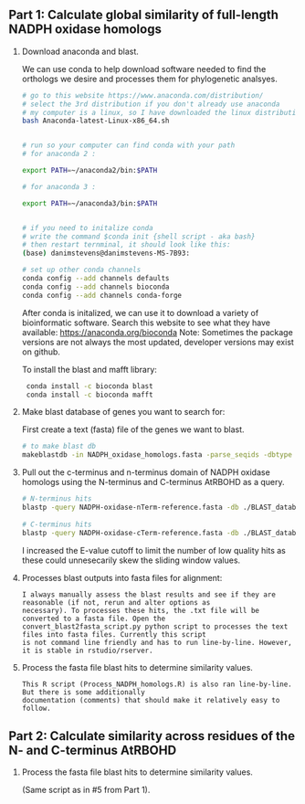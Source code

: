 ## Part 1: Calculate global similarity of full-length NADPH oxidase homologs

1. Download anaconda and blast.
    
    We can use conda to help download software needed to find the orthologs we desire and processes them for phylogenetic analsyes.
 
    ```bash
    # go to this website https://www.anaconda.com/distribution/
    # select the 3rd distribution if you don't already use anaconda 
    # my computer is a linux, so I have downloaded the linux distribution and can use bash to intall it
    bash Anaconda-latest-Linux-x86_64.sh


    # run so your computer can find conda with your path
    # for anaconda 2 :

    export PATH=~/anaconda2/bin:$PATH

    # for anaconda 3 :

    export PATH=~/anaconda3/bin:$PATH


    # if you need to initalize conda
    # write the command $conda init {shell script - aka bash}
    # then restart ternminal, it should look like this: 
    (base) danimstevens@danimstevens-MS-7B93:

    # set up other conda channels
    conda config --add channels defaults
    conda config --add channels bioconda
    conda config --add channels conda-forge
    ```
   
    After conda is initalized, we can use it to download a variety of bioinformatic software. 
    Search this website to see what they have available: https://anaconda.org/bioconda
    Note: Sometimes the package versions are not always the most updated, developer versions may exist on github.
   
    To install the blast and mafft library:
    
    ```bash
     conda install -c bioconda blast 
     conda install -c bioconda mafft
     ```

2. Make blast database of genes you want to search for:
 
    First create a text (fasta) file of the genes we want to blast.
    
    ```bash
    # to make blast db
    makeblastdb -in NADPH_oxidase_homologs.fasta -parse_seqids -dbtype 'prot' -out NADPH-oxidase-homologs-db
    ```
    
3. Pull out the c-terminus and n-terminus domain of NADPH oxidase homologs using the N-terminus and C-terminus AtRBOHD as a query.
  
    ```bash
    # N-terminus hits
    blastp -query NADPH-oxidase-nTerm-reference.fasta -db ./BLAST_database/NADPH-oxidase-homologs-db -evalue 1e-10 -outfmt "6 qseqid sseqid pident evalue len qstart qend sseq" -out blast-hits-n-terminus.txt
      
    # C-terminus hits
    blastp -query NADPH-oxidase-cTerm-reference.fasta -db ./BLAST_database/NADPH-oxidase-homologs-db -evalue 1e-10 -outfmt "6 qseqid sseqid pident evalue len qstart qend sseq" -out blast-hits-c-terminus.txt
    ```
        
    I increased the E-value cutoff to limit the number of low quality hits as these could unnesecarily skew the sliding window values.

4. Processes blast outputs into fasta files for alignment: </br>
   
    ```
    I always manually assess the blast results and see if they are reasonable (if not, rerun and alter options as 
    necessary). To processes these hits, the .txt file will be converted to a fasta file. Open the 
    convert_blast2fasta_script.py python script to processes the text files into fasta files. Currently this script 
    is not command line friendly and has to run line-by-line. However, it is stable in rstudio/rserver.
    ```
    
5. Process the fasta file blast hits to determine similarity values.
    
    ```
    This R script (Process_NADPH_homologs.R) is also ran line-by-line. But there is some additionally 
    documentation (comments) that should make it relatively easy to follow.
    ```
   
## Part 2: Calculate similarity across residues of the N- and C-terminus AtRBOHD
   
1. Process the fasta file blast hits to determine similarity values. 
   
    (Same script as in #5 from Part 1).

